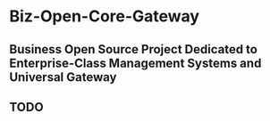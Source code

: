 # Biz-Open-Core-Gateway
## Business Open Source Project Dedicated to Enterprise-Class Management Systems and Universal Gateway


## TODO
